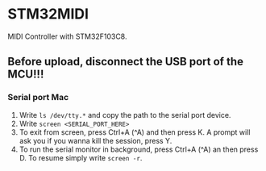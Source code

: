 # STM32MIDI
MIDI Controller with STM32F103C8. 

## Before upload, disconnect the USB port of the MCU!!!

### Serial port Mac
1. Write `ls /dev/tty.*` and copy the path to the serial port device.
2. Write `screen <SERIAL_PORT_HERE>`
3. To exit from screen, press Ctrl+A (^A) and then press K. A prompt will ask you if you wanna kill the session, press Y.
4. To run the serial monitor in background, press Ctrl+A (^A) an then press D. To resume simply write `screen -r`.